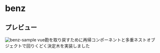 # benz
## プレビュー
![benz-sample](https://i.imgur.com/o4829Sj.png)
vue勘を取り戻すために再帰コンポーネントと多重ネストオブジェクトで回りくどく決定木を実装しました
